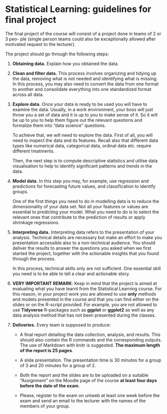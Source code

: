 # Statistical Learning: guidelines for final project


The final project of the course will consist of a project done in teams of 2 or 3 peo-
ple (single person teams could also be exceptionally allowed after motivated request to the lecturer).


The project should go through the following steps:

1. **Obtaining data.**
   Explain how you obtained the data.
2. ****Clean and filter data.****
   This process involves organizing and tidying up the data, removing what is not needed and identifying what is missing. In this process, you may also need to convert the data from one format to another and consolidate everything into one standardized format across all data.
3. ****Explore data.****
   Once your data is ready to be used you will have to examine the data. Usually, in a
   work environment, your boss will just throw you a set of data and it is up to you to
   make sense of it. So it will be up to you to help them figure out the relevant questions and formalize them into “data science” questions.
   
   
   To achieve that, we will need to explore the data. First of all, you will need to inspect the data and its features. Recall also that different data types like numerical data, categorical data, ordinal data etc. require different treatments.
   
   
   Then, the next step is to compute descriptive statistics and utilise data visualisation
   to help to identify significant patterns and trends in the data.
4. ****Model data.****
   In this step you may, for example, use regression and predictions for forecasting future values, and classification to identify groups.
   
   
   
   One of the first things you need to do in modelling data is to reduce the dimensionality of your data set. Not all your features or values are essential to predicting your model. What you need to do is to select the relevant ones that contribute to the prediction of results or apply shrinkage regressions.
5. ****Interpreting data.****
   Interpreting data refers to the presentation of your analysis. Technical details are necessary but make an effort to make you presentation accessible also to a non-technical audience. You should deliver the results to answer the questions you asked when we first started the project, together with the actionable insights that you found through the process.
   
   
   In this process, technical skills only are not sufficient. One essential skill you need is
   to be able to tell a clear and actionable story.
6. **VERY IMPORTANT REMARK**: Keep in mind that the project is aimed at
   evaluating what you have learnt from the Statistical Learning course. For this reason, in your project work you are allowed to use **only** methods and models presented in the course and that you can find either on the slides or on the R-script provided. For example, you are not allowed to use **Tidyverse** R-packages such as **ggplot** or **ggplot2** as well as any data analysis method that has not been presented during the classes.
7. **Deliveries.**
   Every team is supposed to produce:
   - A final report detailing the data collection, analysis, and results. This should also contain the R commands and the corresponding outputs. The use of Markdown with knitr is suggested. **The maximum length of the report is 25 pages**. 
   
   - A slide presentation. The presentation time is 30 minutes for a group of 3 and 20 minutes for a group of 2.
   
   - Both the report and the slides are to be uploaded on a suitable “Assignment” on the Moodle page of the course **at least four days before the date of the exam**.
   
   - Please, register to the exam on uniweb at least one week before the exam and send an email to the lecturer with the names of the members of your group.
     
